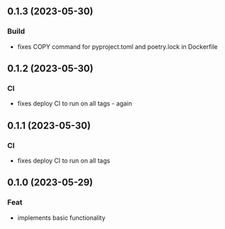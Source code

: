 ## 0.1.3 (2023-05-30)

### Build

- fixes COPY command for pyproject.toml and poetry.lock in Dockerfile

## 0.1.2 (2023-05-30)

### CI

- fixes deploy CI to run on all tags - again

## 0.1.1 (2023-05-30)

### CI

- fixes deploy CI to run on all tags

## 0.1.0 (2023-05-29)

### Feat

- implements basic functionality
